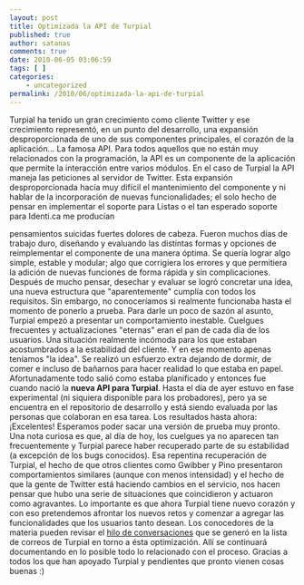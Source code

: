 ```yaml
---
layout: post
title: Optimizada la API de Turpial
published: true
author: satanas
comments: true
date: 2010-06-05 03:06:59
tags: [ ]
categories:
    - uncategorized
permalink: /2010/06/optimizada-la-api-de-turpial
---
```

[][1] Turpial ha tenido un gran crecimiento como cliente Twitter y ese crecimiento representó, en un punto del desarrollo, una expansión desproporcionada de uno de sus componentes principales, el corazón de la aplicación... La famosa API.  Para todos aquellos que no están muy relacionados con la programación, la API es un componente de la aplicación que permite la interacción entre varios módulos. En el caso de Turpial la API maneja las peticiones al servidor de Twitter. Esta expansión desproporcionada hacía muy difícil el mantenimiento del componente y ni hablar de la incorporación de nuevas funcionalidades; el solo hecho de pensar en implementar el soporte para Listas o el tan esperado soporte para Identi.ca me producían 

pensamientos suicidas fuertes dolores de cabeza. Fueron muchos días de trabajo duro, diseñando y evaluando las distintas formas y opciones de reimplementar el componente de una manera óptima. Se quería lograr algo simple, estable y modular; algo que corrigiera los errores y que permitiera la adición de nuevas funciones de forma rápida y sin complicaciones. Después de mucho pensar, desechar y evaluar se logró concretar una idea, una nueva estructura que "aparentemente" cumplía con todos los requisitos. Sin embargo, no conoceríamos si realmente funcionaba hasta el momento de ponerlo a prueba. Para darle un poco de sazón al asunto, Turpial empezó a presentar un comportamiento inestable. Cuelgues frecuentes y actualizaciones "eternas" eran el pan de cada día de los usuarios. Una situación realmente incómoda para los que estaban acostumbrados a la estabilidad del cliente. Y en ese momento apenas teníamos "la idea". Se realizó un esfuerzo extra dejando de dormir, de comer e incluso de bañarnos para hacer realidad lo que estaba en papel. Afortunadamente todo salió como estaba planificado y entonces fue cuando nació la **nueva API para Turpial**. Hasta el día de ayer estuvo en fase experimental (ni siquiera disponible para los probadores), pero ya se encuentra en el repositorio de desarrollo y está siendo evaluada por las personas que colaboran en esa tarea. Los resultados hasta ahora: ¡Excelentes! Esperamos poder sacar una versión de prueba muy pronto. Una nota curiosa es que, al día de hoy, los cuelgues ya no aparecen tan frecuentemente y Turpial parece haber recuperado parte de su estabilidad (a excepción de los bugs conocidos). Esa repentina recuperación de Turpial, el hecho de que otros clientes como Gwibber y Pino presentaron comportamientos similares (aunque con menos intensidad) y el hecho de que la gente de Twitter está haciendo cambios en el servicio, nos hacen pensar que hubo una serie de situaciones que coincidieron y actuaron como agravantes. Lo importante es que ahora Turpial tiene nuevo corazón y con eso pretendemos afrontar los nuevos retos y comenzar a agregar las funcionalidades que los usuarios tanto desean. Los conocedores de la materia pueden revisar el [hilo de conversaciones][2] que se generó en la lista de correos de Turpial en torno a ésta optimización. Allí se continuará documentando en lo posible todo lo relacionado con el proceso. Gracias a todos los que han apoyado Turpial y pendientes que pronto vienen cosas buenas :)

 [1]: http://turpial.org.ve/wp-content/uploads/2010/06/api.png
 [2]: http://groups.google.com/group/turpial-dev/browse_thread/thread/511787286b0df920